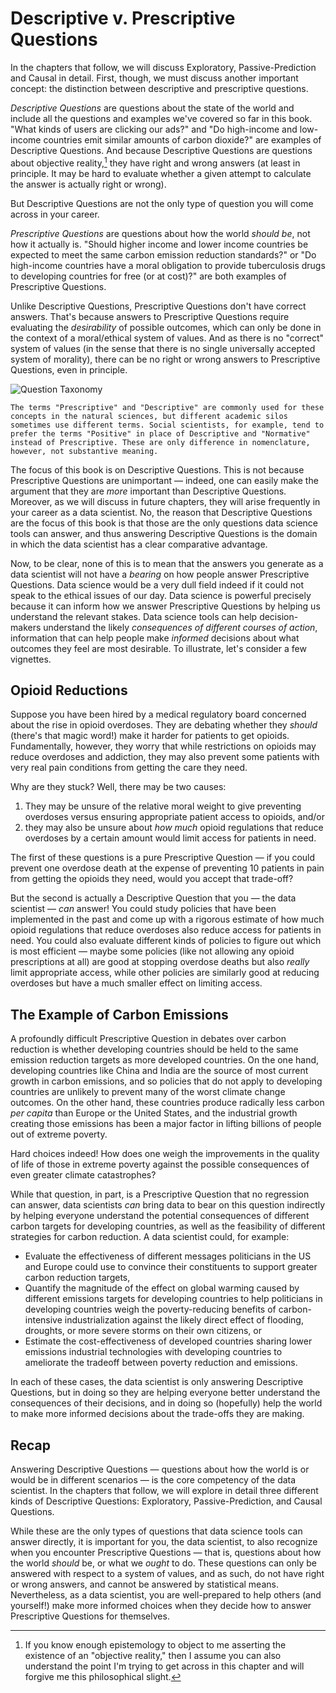 # Descriptive v. Prescriptive Questions

In the chapters that follow, we will discuss Exploratory, Passive-Prediction and Causal in detail. First, though, we must discuss another important concept: the distinction between descriptive and prescriptive questions.

*Descriptive Questions* are questions about the state of the world and include all the questions and examples we've covered so far in this book. "What kinds of users are clicking our ads?" and "Do high-income and low-income countries emit similar amounts of carbon dioxide?" are examples of Descriptive Questions. And because Descriptive Questions are questions about objective reality,[^objectivereality] they have right and wrong answers (at least in principle. It may be hard to evaluate whether a given attempt to calculate the answer is actually right or wrong).

[^objectivereality]: If you know enough epistemology to object to me asserting the existence of an "objective reality," then I assume you can also understand the point I'm trying to get across in this chapter and will forgive me this philosophical slight.

But Descriptive Questions are not the only type of question you will come across in your career.

*Prescriptive Questions* are questions about how the world *should be*, not how it actually is. "Should higher income and lower income countries be expected to meet the same carbon emission reduction standards?" or "Do high-income countries have a moral obligation to provide tuberculosis drugs to developing countries for free (or at cost)?" are both examples of Prescriptive Questions.

Unlike Descriptive Questions, Prescriptive Questions don't have correct answers. That's because answers to Prescriptive Questions require evaluating the *desirability* of possible outcomes, which can only be done in the context of a moral/ethical system of values. And as there is no "correct" system of values (in the sense that there is no single universally accepted system of morality), there can be no right or wrong answers to Prescriptive Questions, even in principle.

![Question Taxonomy](images/question_tree.png)

```{note}
The terms "Prescriptive" and "Descriptive" are commonly used for these concepts in the natural sciences, but different academic silos sometimes use different terms. Social scientists, for example, tend to prefer the terms "Positive" in place of Descriptive and "Normative" instead of Prescriptive. These are only difference in nomenclature, however, not substantive meaning.
```

The focus of this book is on Descriptive Questions. This is not because Prescriptive Questions are unimportant — indeed, one can easily make the argument that they are *more* important than Descriptive Questions. Moreover, as we will discuss in future chapters, they will arise frequently in your career as a data scientist. No, the reason that Descriptive Questions are the focus of this book is that those are the only questions data science tools can answer, and thus answering Descriptive Questions is the domain in which the data scientist has a clear comparative advantage.

Now, to be clear, none of this is to mean that the answers you generate as a data scientist will not have a *bearing* on how people answer Prescriptive Questions. Data science would be a very dull field indeed if it could not speak to the ethical issues of our day. Data science is powerful precisely because it can inform how we answer Prescriptive Questions by helping us understand the relevant stakes. Data science tools can help decision-makers understand the likely *consequences of different courses of action*, information that can help people make *informed* decisions about what outcomes they feel are most desirable. To illustrate, let's consider a few vignettes.

## Opioid Reductions

Suppose you have been hired by a medical regulatory board concerned about the rise in opioid overdoses. They are debating whether they *should* (there's that magic word!) make it harder for patients to get opioids. Fundamentally, however, they worry that while restrictions on opioids may reduce overdoses and addiction, they may also prevent some patients with very real pain conditions from getting the care they need.

Why are they stuck? Well, there may be two causes:

1) They may be unsure of the relative moral weight to give preventing overdoses versus ensuring appropriate patient access to opioids, and/or
2) they may also be unsure about *how much* opioid regulations that reduce overdoses by a certain amount would limit access for patients in need.

The first of these questions is a pure Prescriptive Question — if you could prevent one overdose death at the expense of preventing 10 patients in pain from getting the opioids they need, would you accept that trade-off?

But the second is actually a Descriptive Question that you — the data scientist — *can* answer! You could study policies that have been implemented in the past and come up with a rigorous estimate of how much opioid regulations that reduce overdoses also reduce access for patients in need. You could also evaluate different kinds of policies to figure out which is most efficient — maybe some policies (like not allowing any opioid prescriptions at all) are good at stopping overdose deaths but also *really* limit appropriate access, while other policies are similarly good at reducing overdoses but have a much smaller effect on limiting access.

## The Example of Carbon Emissions

A profoundly difficult Prescriptive Question in debates over carbon reduction is whether developing countries should be held to the same emission reduction targets as more developed countries. On the one hand, developing countries like China and India are the source of most current growth in carbon emissions, and so policies that do not apply to developing countries are unlikely to prevent many of the worst climate change outcomes. On the other hand, these countries produce radically less carbon *per capita* than Europe or the United States, and the industrial growth creating those emissions has been a major factor in lifting billions of people out of extreme poverty.

Hard choices indeed! How does one weigh the improvements in the quality of life of those in extreme poverty against the possible consequences of even greater climate catastrophes?

While that question, in part, is a Prescriptive Question that no regression can answer, data scientists *can* bring data to bear on this question indirectly by helping everyone understand the potential consequences of different carbon targets for developing countries, as well as the feasibility of different strategies for carbon reduction. A data scientist could, for example:

- Evaluate the effectiveness of different messages politicians in the US and Europe could use to convince their constituents to support greater carbon reduction targets,
- Quantify the magnitude of the effect on global warming caused by different emissions targets for developing countries to help politicians in developing countries weigh the poverty-reducing benefits of carbon-intensive industrialization against the likely direct effect of flooding, droughts, or more severe storms on their own citizens, or
- Estimate the cost-effectiveness of developed countries sharing lower emissions industrial technologies with developing countries to ameliorate the tradeoff between poverty reduction and emissions.

In each of these cases, the data scientist is only answering Descriptive Questions, but in doing so they are helping everyone better understand the consequences of their decisions, and in doing so (hopefully) help the world to make more informed decisions about the trade-offs they are making.

## Recap

Answering Descriptive Questions — questions about how the world is or would be in different scenarios — is the core competency of the data scientist. In the chapters that follow, we will explore in detail three different kinds of Descriptive Questions: Exploratory, Passive-Prediction, and Causal Questions.

While these are the only types of questions that data science tools can answer directly, it is important for you, the data scientist, to also recognize when you encounter Prescriptive Questions — that is, questions about how the world *should* be, or what we *ought* to do. These questions can only be answered with respect to a system of values, and as such, do not have right or wrong answers, and cannot be answered by statistical means. Nevertheless, as a data scientist, you are well-prepared to help others (and yourself!) make more informed choices when they decide how to answer Prescriptive Questions for themselves.
